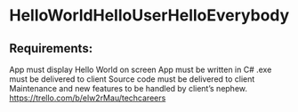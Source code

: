 # HelloWorldHelloUserHelloEverybody
## Requirements:
App must display Hello World on screen
App must be written in C#
.exe must be delivered to client
Source code must be delivered to client
Maintenance and new features to be handled by client’s nephew.
https://trello.com/b/elw2rMau/techcareers

